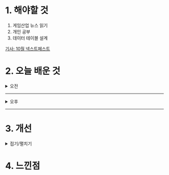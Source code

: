 
# 1. 해야할 것

1. 게임산업 뉴스 읽기 
2. 개인 공부  
3. 데이터 테이블 설계

[기사: 10월 넥스트페스트](https://www.gamemeca.com/view.php?gid=1753899)


# 2. 오늘 배운 것

<details>
<summary>오전</summary>

## 오늘의 뉴스
### 10월 넥스트페스트
![image](https://github.com/user-attachments/assets/9db4345e-0af0-4b4b-8299-d58c033c2d75)

게임을 제작하는데 필요한 리소스는 뭘까?\
더 많은 게임을 보고 플레이하고 느끼는 것이다.

스팀 넥스트페스트를 통해 많은 게임들이 플레이되는걸 지켜볼 수 있어서 도움이 많이 될 것 같다.

### 요약
■ NieR 오케스트라 콘서트, 내년 1월 진행 확정 
라이브 엔터테인먼트 브랜드 리벳(LIVET)은 스퀘어 에닉스 대표작 NieR 시리즈 오케스트라 콘서트 '12024 [the end of data]'를 확정하고, 오는 18일부터 티켓 판매를 시작한다고 밝혔습니다. AWR Music Productions이 스퀘어 에닉스와 협력하여 제작한 NieR 시리즈 오케스트라 콘서트 '12024 [the end of data]' 한국 공연에서는 음악 관련 분야에서 다양한 역할을 소화하며 FINAL FANTASY 시리즈 오케스트라 공연 경력이 있는 에릭 로스(Eric Roth)가 지휘자로 나섭니다.

■ 협동 어드벤처 '팝유컴', 스팀넥스트페스트 참가
그리프라인(GRYPHLINE)은 협동 어드벤처 게임 ‘팝유컴’을 스팀 넥스트 페스트(Steam Next Fest)에 출품한다고 10일 밝혔습니다. 신비한 평행 우주를 배경으로 한 판타지 어드벤처 게임 ‘팝유컴’은 현재 PC와 콘솔 플랫폼으로 개발 중이며, 오는 15일부터 22일까지 Steam 플랫폼에서 무료로 다운로드 받을 수 있습니다.

■ 김복형 헌법재판관 "게임물 사전검열 바람직하지 않아" 
김복형 헌법재판관이 게임물 사전검열에 대해 "바람직하지 않다"라고 입장을 밝힌 것으로 확인됐습니다. 'G식백과' 김성회 유튜버는 해당 조항이 게임물 사전검열에 해당해 위헌이라 주장하며 9월 5일 헌법소원을 추진했습니다.

■ 스틸시리즈 X 블리자드, '월드 오브 워크래프트' 한정판 에디션 국내 출시
세계 최초 게이밍 기어 브랜드 스틸시리즈(SteelSeries, CEO 에티샴 라바니)와 블리자드엔터테인먼트가 협업하여 '월드 오브 워크래프트(World of Warcraft)' 출시 20주년을 기념하여 한정판 에디션을 공개했습니다. '아크티스 노바 7 무선 게이밍 헤드셋 월드 오브 워크래프트 에디션'은 플레이어들이 아제로스의 표면을 탐험하며 디테일한 게이밍 사운드를 경험할 수 있도록 구성되었으며, 인게임 아이템인 섬뜩한 칼날약탈자 탈것이 포함됩니다.

■ 코나미, FIFA와 손잡는다...FIFAe 월드컵 개최 예고 
EA 스포츠와 계약을 종료했던 FIFA가 다음 파트너로 코나미를 선택, e스포츠 협력 계약을 체결했습니다. 이와 함께 코나미의 모바일 및 콘솔 버전 축구 게임 'e풋볼'을 활용한 e스포츠 대회 'FIFAe 월드컵'을 2024년 내 개최할 것이라고 덧붙었습니다.

■ 킨텍스 1전시관을 통째로, 역대급 규모 예고 'AGF 2024' 
AGF 조직위원회는 10일 공식 홈페이지 및 트위터를 통해서 오는 12월 7일 막을 올리는 Anime X Game Festival 2024(이하 AGF 2024)의 전시관을 킨텍스 제 1 전시관 1홀까지 추가로 확장했다고 밝혔습니다. 코로나 이후 잠시 주춤했으나, 엔데믹인 2022년 킨텍스 제 2전시관 7, 8홀에서 재개막한 이후 2023년에는 1전시관 3홀부터 5홀까지 활용하면서 수용 인원을 늘렸습니다.
</details>

****

<details>
<summary>오후</summary>


</details>

****


# 3. 개선


<details>
<summary>접기/펼치기</summary>


</details>



# 4. 느낀점


